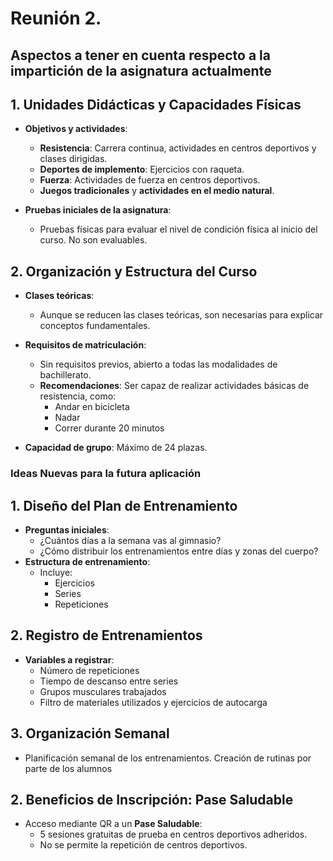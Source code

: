 # Reunión 2.
## Aspectos a tener en cuenta respecto a la impartición de la asignatura actualmente

## 1. Unidades Didácticas y Capacidades Físicas
- **Objetivos y actividades**:
  - **Resistencia**: Carrera continua, actividades en centros deportivos y clases dirigidas.
  - **Deportes de implemento**: Ejercicios con raqueta.
  - **Fuerza**: Actividades de fuerza en centros deportivos.
  - **Juegos tradicionales** y **actividades en el medio natural**.

- **Pruebas iniciales de la asignatura**:
  - Pruebas físicas para evaluar el nivel de condición física al inicio del curso. No son evaluables.

## 2. Organización y Estructura del Curso
- **Clases teóricas**: 
  - Aunque se reducen las clases teóricas, son necesarias para explicar conceptos fundamentales.

- **Requisitos de matriculación**:
  - Sin requisitos previos, abierto a todas las modalidades de bachillerato.
  - **Recomendaciones**: Ser capaz de realizar actividades básicas de resistencia, como:
    - Andar en bicicleta
    - Nadar
    - Correr durante 20 minutos

- **Capacidad de grupo**: Máximo de 24 plazas.
  
### Ideas Nuevas para la futura aplicación

## 1. Diseño del Plan de Entrenamiento
- **Preguntas iniciales**:
  - ¿Cuántos días a la semana vas al gimnasio?
  - ¿Cómo distribuir los entrenamientos entre días y zonas del cuerpo?
- **Estructura de entrenamiento**:
  - Incluye:
    - Ejercicios
    - Series
    - Repeticiones
      
## 2. Registro de Entrenamientos
- **Variables a registrar**:
  - Número de repeticiones
  - Tiempo de descanso entre series
  - Grupos musculares trabajados
  - Filtro de materiales utilizados y ejercicios de autocarga
    
## 3. Organización Semanal
- Planificación semanal de los entrenamientos. Creación de rutinas por parte de los alumnos

## 2. Beneficios de Inscripción: Pase Saludable
- Acceso mediante QR a un **Pase Saludable**:
  - 5 sesiones gratuitas de prueba en centros deportivos adheridos.
  - No se permite la repetición de centros deportivos.
